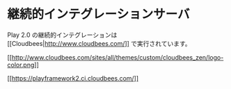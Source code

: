 <!-- translated -->
<!--
# Continuous integration server

Our continuous integration runs on [[Cloudbees|http://www.cloudbees.com/]].
-->
# 継続的インテグレーションサーバ
Play 2.0 の継続的インテグレーションは　[[Cloudbees|http://www.cloudbees.com/]] で実行されています。


[[http://www.cloudbees.com/sites/all/themes/custom/cloudbees_zen/logo-color.png]]

[[https://playframework2.ci.cloudbees.com/]]